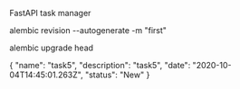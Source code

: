 FastAPI task manager

alembic revision --autogenerate -m "first"

alembic upgrade head

{
  "name": "task5",
  "description": "task5",
  "date": "2020-10-04T14:45:01.263Z",
  "status": "New"
}